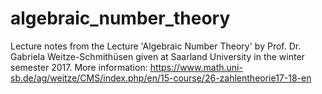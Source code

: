 # algebraic_number_theory

Lecture notes from the Lecture 'Algebraic Number Theory' by Prof. Dr. Gabriela Weitze-Schmithüsen given at Saarland University in the winter semester 2017.
More information: https://www.math.uni-sb.de/ag/weitze/CMS/index.php/en/15-course/26-zahlentheorie17-18-en
